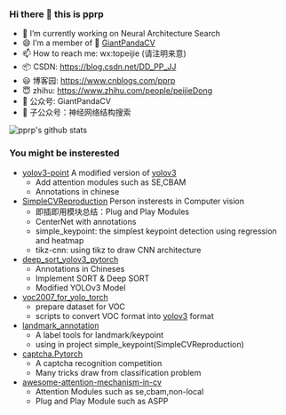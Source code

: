 ### Hi there 👋 this is pprp

- 🌱 I’m currently working on Neural Architecture Search
- :smile: I’m a member of :panda_face: [GiantPandaCV](https://github.com/GiantPandaCV)
- 📫 How to reach me: wx:topeijie (请注明来意)
- :package: CSDN: https://blog.csdn.net/DD_PP_JJ
- :smiley: 博客园: https://www.cnblogs.com/pprp
- 😇 zhihu: https://www.zhihu.com/people/peijieDong
- :red_circle: 公众号: GiantPandaCV 
- :revolving_hearts: 子公众号：神经网络结构搜索

![pprp's github stats](https://github-readme-stats.vercel.app/api?username=pprp&show_icons=true&count_private=true&hide=prs&theme=default_repocard)

### You might be insterested

- [yolov3-point](https://github.com/GiantPandaCV/yolov3-point) A modified version of [yolov3](https://github.com/ultralytics/yolov3)
  - Add attention modules such as SE,CBAM
  - Annotations in chinese
- [SimpleCVReproduction](https://github.com/pprp/SimpleCVReproduction) Person insterests in Computer vision
  - 即插即用模块总结：Plug and Play Modules 
  - CenterNet with annotations
  - simple_keypoint: the simplest keypoint detection using regression and heatmap
  - tikz-cnn: using tikz to draw CNN architecture
- [deep_sort_yolov3_pytorch](https://github.com/pprp/deep_sort_yolov3_pytorch) 
  - Annotations in Chineses
  - Implement SORT & Deep SORT
  - Modified YOLOv3 Model
- [voc2007_for_yolo_torch](https://github.com/pprp/voc2007_for_yolo_torch) 
  - prepare dataset for VOC 
  - scripts to convert VOC format into [yolov3](https://github.com/ultralytics/yolov3) format
- [landmark_annotation](https://github.com/pprp/landmark_annotation)
  - A label tools for landmark/keypoint
  - using in project simple_keypoint(SimpleCVReproduction)
- [captcha.Pytorch](https://github.com/pprp/captcha.Pytorch)
  - A captcha recognition competition
  - Many tricks draw from classification problem
- [awesome-attention-mechanism-in-cv](https://github.com/pprp/awesome-attention-mechanism-in-cv)
  - Attention Modules such as se,cbam,non-local
  - Plug and Play Module such as ASPP
